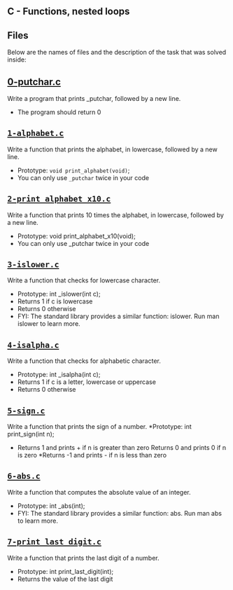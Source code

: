 ## C - Functions, nested loops

## Files
Below are the names of files and the description of the task that was solved inside:

## [0-putchar.c](0-putchar.c)
Write a program that prints _putchar, followed by a new line.

* The program should return 0

## [`1-alphabet.c`](1-alphabet.c)
Write a function that prints the alphabet, in lowercase, followed by a new line.
* Prototype: `void print_alphabet(void)`;
* You can only use `_putchar` twice in your code

## [`2-print_alphabet_x10.c`](2-print_alphabet_x10.c)
Write a function that prints 10 times the alphabet, in lowercase, followed by a new line.
* Prototype: void print_alphabet_x10(void);
* You can only use _putchar twice in your code

## [`3-islower.c`](3-islower.c)
Write a function that checks for lowercase character. 
* Prototype: int _islower(int c); 
* Returns 1 if c is lowercase 
* Returns 0 otherwise
* FYI: The standard library provides a similar function: islower. Run man islower to learn more.

## [`4-isalpha.c`](4-isalpha.c)
Write a function that checks for alphabetic character.
* Prototype: int _isalpha(int c);
* Returns 1 if c is a letter, lowercase or uppercase
* Returns 0 otherwise

## [`5-sign.c`](5-sign.c)
Write a function that prints the sign of a number.
 *Prototype: int print_sign(int n);
 * Returns 1 and prints + if n is greater than zero
Returns 0 and prints 0 if n is zero
 *Returns -1 and prints - if n is less than zero

## [`6-abs.c`](6-abs.c)
Write a function that computes the absolute value of an integer.
* Prototype: int _abs(int);
* FYI: The standard library provides a similar function: abs. Run man abs to learn more.

## [`7-print_last_digit.c`](7-print_last_digit.c)
Write a function that prints the last digit of a number.
* Prototype: int print_last_digit(int);
* Returns the value of the last digit
